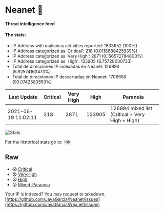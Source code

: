 # Neanet :hocho:
#### Threat intelligence feed
#### The stats:

- IP Address with malicious activities reported: 1833652 (100%)
- IP Address categorized as 'Critical':  218 (0.0118888425939%)
- IP Address categorized as 'Very High':  2871 (0.156572784803%)
- IP Address categorized as 'High':  123905 (6.75728000733)
- Total de direcciones IP indexadas en Neanet:  126994 (6.92574163473%)
- Total de direcciones IP descartadas en Neanet:  1706658 (93.0742583653%)

| Last Update | Critical | Very High | High | Paranoia |
| --- | --- | --- | --- | --- |
| 2021-06-19 11:02:11 | 218 | 2871 | 123905 | 126994 mixed list (Critical + Very High + High)|

![Stats](https://docs.google.com/spreadsheets/d/e/2PACX-1vSnaNMIXVabIpDJjufMlzH7poXnshF3mgd8Is1g9ytUEzVsP5my4Trn8f-xkoLLQ38xpL3HtmUexLo6/pubchart?oid=501124687&format=image)

For the historical stats go to: [link](/stats.csv)
## Raw
- :scream: [Critical](https://raw.githubusercontent.com/JavaGarcia/Neanet/master/blacklists/neanet_critical.txt)
- :fearful: [VeryHigh](https://raw.githubusercontent.com/JavaGarcia/Neanet/master/blacklists/neanet_veryHigh.txtt)
- :frowning: [High](https://raw.githubusercontent.com/JavaGarcia/Neanet/master/blacklists/neanet_high.txt)
- :dizzy_face: [Mixed-Paranoia](https://raw.githubusercontent.com/JavaGarcia/Neanet/master/blacklists/neanet_all.txt)


Your IP is indexed? You may request to takedown. [https://github.com/JavaGarcia/Neanet/issues](https://github.com/JavaGarcia/Neanet/issues)
































































































































































































































































































































































































































































































































































































































































































































































































































































































































































































































































































































































































































































































































































































































































































































































































































































































































































































































































































































































































































































































































































































































































































































































































































































































































































































































































































































































































































































































































































































































































































































































































































































































































































































































































































































































































































































































































































































































































































































































































































































































































































































































































































































































































































































































































































































































































































































































































































































































































































































































































































































































































































































































































































































































































































































































































































































































































































































































































































































































































































































































































































































































































































































































































































































































































































































































































































































































































































































































































































































































































































































































































































































































